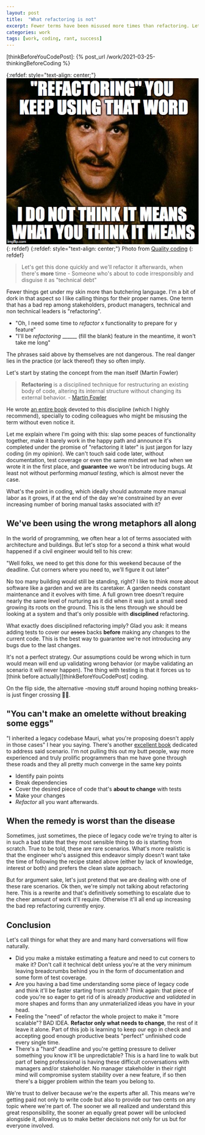 ```yaml
---
layout: post
title:  "What refactoring is not"
excerpt: Fewer terms have been misused more times than refactoring. Let's see when and where it really applies.
categories: work
tags: [work, coding, rant, success]
---
```


[referralLink]: https://qualitycoding.org/refactoring-demo/silhouette-of-man-holding-flamethrower-585418/

[thinkBeforeYouCodePost]: {% post_url /work/2021-03-25-thinkingBeforeCoding %}

{:refdef: style="text-align: center;"}
![compass](/assets/posts/13_refactoring/cover.jpg)
{: refdef}
{:refdef: style="text-align: center;"}
Photo from [Quality coding][referralLink]
{: refdef}

> Let's get this done quickly and we'll refactor it afterwards, when there's **more** time - Someone who's about to code irresponsibly and disguise it as "technical debt"

Fewer things get under my skin more than butchering language. I'm a bit of dork in that aspect so I like calling things for their proper names. One term that has a bad rep among stakeholders, product managers, technical and non technical leaders is "refactoring". 

- "Oh, I need some time to _refactor_ x functionality to prepare for y feature"
- "I'll be _refactoring_ ______ (fill the blank) feature in the meantime, it won't take me long"

The phrases said above by themselves are not dangerous. The real danger lies in the practice (or lack thereof) they so often imply. 

Let's start by stating the concept from the man itself (Martin Fowler)

> **Refactoring** is a disciplined technique for restructuring an existing body of code, altering its internal structure without changing its external behavior. - [Martin Fowler](https://refactoring.com)

He wrote [an entire book](https://amzn.to/38X3U6z) devoted to this discipline (which I highly recommend), specially to coding colleagues who might be misusing the term without even notice it. 

Let me explain where I'm going with this: slap some peaces of functionality together, make it barely work in the happy path and announce it's completed under the promise of "refactoring it later" is just jargon for lazy coding (in my opinion). We can't touch said code later, without documentation, test coverage or even the same mindset we had when we wrote it in the first place, and **guarantee** we won't be introducing bugs. At least not without performing _manual testing_, which is almost never the case. 

What's the point in coding, which ideally should automate more manual labor as it grows, if at the end of the day we're constrained by an ever increasing number of boring manual tasks associated with it?

## We've been using the wrong metaphors all along

In the world of programming, we often hear a lot of terms associated with architecture and buildings. But let's stop for a second a think what would happened if a civil engineer would tell to his crew: 

"Well folks, we need to get this done for this weekend because of the deadline. Cut corners where you need to, we'll figure it out later"

No too many building would still be standing, right? I like to think more about software like a garden and we are its caretaker. A garden needs constant maintenance and it evolves with time. A full grown tree doesn't require nearly the same level of nurturing as it did when it was just a small seed growing its roots on the ground. This is the lens through we should be looking at a system and that's only possible with __disciplined__ refactoring.

What exactly does disciplined refactoring imply? Glad you ask: it means adding tests to cover our ~~asses~~ backs __before__ making any changes to the current code. This is the best way to guarantee we're not introducing any bugs due to the last changes. 

It's not a perfect strategy. Our assumptions could be wrong which in turn would mean will end up validating wrong behavior (or maybe validating an scenario it will never happen). The thing with testing is that it forces us to [think before actually][thinkBeforeYouCodePost] coding.

On the flip side, the alternative -moving stuff around hoping nothing breaks- is just finger crossing 🤞🏽.

## "You can't make an omelette without breaking some eggs" 

"I inherited a legacy codebase Mauri, what you're proposing doesn't apply in those cases" I hear you saying. There's another [excellent book](https://amzn.to/3twP8x3) dedicated to address said scenario. I'm not pulling this out my butt people, way more experienced and truly prolific programmers than me have gone through these roads and they all pretty much converge in the same key points

- Identify pain points
- Break dependencies
- Cover the desired piece of code that's __about to change__ with tests
- Make your changes
- _Refactor_ all you want afterwards.

## When the remedy is worst than the disease

Sometimes, just sometimes, the piece of legacy code we're trying to alter is in such a bad state that they most sensible thing to do is starting from scratch. True to be told, these are rare scenarios. What's more realistic is that the engineer who's assigned this endeavor simply doesn't want take the time of following the recipe stated above (either by lack of knowledge, interest or both) and prefers the clean slate approach.

But for argument sake, let's just pretend that we are dealing with one of these rare scenarios. Ok then, we're simply not talking about refactoring here. This is a rewrite and that's definitively something to escalate due to the cheer amount of work it'll require. Otherwise it'll all end up increasing the bad rep refactoring currently enjoy. 

## Conclusion

Let's call things for what they are and many hard conversations will flow naturally. 

- Did you make a mistake estimating a feature and need to cut corners to make it? Don't call it technical debt unless you're at the very minimum leaving breadcrumbs behind you in the form of documentation and some form of test coverage.
- Are you having a bad time understanding some piece of legacy code and think it'll be faster starting from scratch? Think again: that piece of code you're so eager to get rid of is already _productive_ and _validated_ in more shapes and forms than any unmaterialized ideas you have in your head.
- Feeling the "need" of refactor the whole project to make it "more scalable"? BAD IDEA. __Refactor only what needs to change__, the rest of it leave it alone. Part of this job is learning to keep our ego in check and accepting good enough productive beats "perfect" unfinished code every single time.
- There's a "hard" deadline and you're getting pressure to deliver something you know it'll be unpredictable? This is a hard line to walk but part of being professional is having these difficult conversations with managers and/or stakeholder. No manager stakeholder in their right mind will compromise system stability over a new feature, if so then there's a bigger problem within the team you belong to.
 
We're trust to deliver because we're the experts after all. This means we're getting paid not only to write code but also to provide our two cents on any topic where we're part of. The sooner we all realized and understand this great responsibility, the sooner an equally great power will be unlocked alongside it, allowing us to make better decisions not only for us but for everyone involved. 








